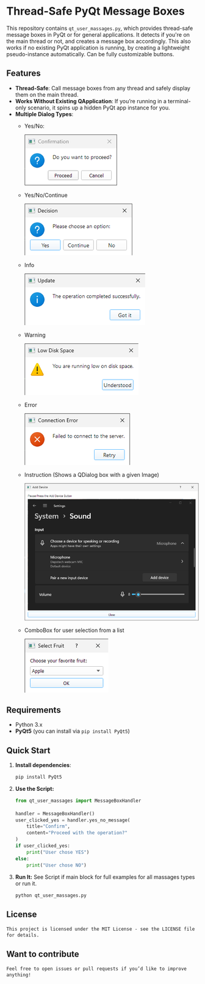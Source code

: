 # Thread-Safe PyQt Message Boxes

This repository contains `qt_user_massages.py`, which provides thread-safe message boxes in PyQt or for general applications.
It detects if you're on the main thread or not, and creates a message box accordingly. 
This also works if no existing PyQt application is running, by creating a lightweight pseudo-instance automatically.
Can be fully customizable buttons.

## Features

- **Thread-Safe**: Call message boxes from any thread and safely display them on the main thread.
- **Works Without Existing QApplication**: If you’re running in a terminal-only scenario, it spins up a hidden PyQt app instance for you.
- **Multiple Dialog Types**: 
    - Yes/No:

        ![Yes/No Massage](pictures/yes-no-massage.png)

    - Yes/No/Continue

        ![Yes/No/Continue Massage](pictures/3-button-massage.png)

    - Info

        ![Info Massage](pictures/info-massage.png)

    - Warning

        ![Warning Massage](pictures/warning-massage.png)

    - Error

        ![Error Massage](pictures/error-massage.png)

    - Instruction (Shows a QDialog box with a given Image)

        ![Instruction Massage](pictures/instruction-pictue-massage.png)

    - ComboBox for user selection from a list

        ![Selection list Massage](pictures/list-selection-massage.png)


## Requirements

- Python 3.x
- **PyQt5** (you can install via `pip install PyQt5`)

## Quick Start

1. **Install dependencies**:

   ```bash
   pip install PyQt5
   ```

2. **Use the Script:**

    ``` Python 
    from qt_user_massages import MessageBoxHandler

    handler = MessageBoxHandler()
    user_clicked_yes = handler.yes_no_message(
        title="Confirm",
        content="Proceed with the operation?"
    )
    if user_clicked_yes:
        print("User chose YES")
    else:
        print("User chose NO")
    ```

3. **Run It:**
    See Script if main block for full examples for all massages types or run it.

    ``` Python
    python qt_user_massages.py
    ```

## License
    This project is licensed under the MIT License - see the LICENSE file for details.

## Want to contribute
    Feel free to open issues or pull requests if you’d like to improve anything!

